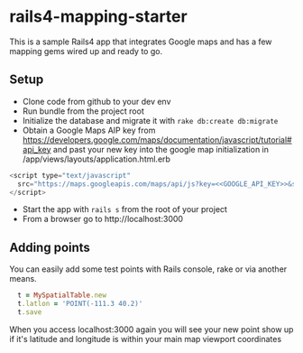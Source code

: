 rails4-mapping-starter
======================

This is a sample Rails4 app that integrates Google maps and has a few mapping gems wired up and ready to go.

## Setup
* Clone code from github to your dev env
* Run bundle from the project root
* Initialize the database and migrate it with `rake db:create db:migrate`
* Obtain a Google Maps AIP key from https://developers.google.com/maps/documentation/javascript/tutorial#api_key
and past your new key into the google map initialization in /app/views/layouts/application.html.erb

```javascript
<script type="text/javascript"
  src="https://maps.googleapis.com/maps/api/js?key=<<GOOGLE_API_KEY>>&sensor=false">
</script>
```

* Start the app with `rails s` from the root of your project
* From a browser go to http://localhost:3000

## Adding points
You can easily add some test points with Rails console, rake or via another means.

```ruby
  t = MySpatialTable.new
  t.latlon = 'POINT(-111.3 40.2)'
  t.save
```

When you access localhost:3000 again you will see your new point show up if it's
latitude and longitude is within your main map viewport coordinates
